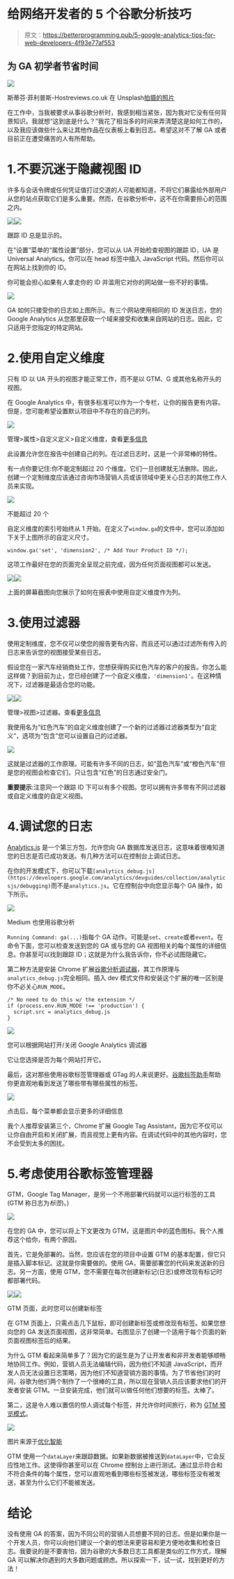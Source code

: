 # 给网络开发者的 5 个谷歌分析技巧

> 原文：<https://betterprogramming.pub/5-google-analytics-tips-for-web-developers-4f93e77af553>

## 为 GA 初学者节省时间

![](img/c7db998eb6d645b6b8a650bc4c44e072.png)

斯蒂芬·菲利普斯-Hostreviews.co.uk 在 Unsplash[拍摄的照片](https://unsplash.com?utm_source=medium&utm_medium=referral)

在工作中，当我被要求从事谷歌分析时，我感到相当紧张，因为我对它没有任何背景知识。我就想“这到底是什么？”我花了相当多的时间来弄清楚这是如何工作的，以及我应该做些什么来让其他作品在仪表板上看到日志。希望这对不了解 GA 或者目前正在遭受痛苦的人有所帮助。

# 1.不要沉迷于隐藏视图 ID

许多与会话令牌或任何凭证值打过交道的人可能都知道，不将它们暴露给外部用户从您的站点获取它们是多么重要。然而，在谷歌分析中，这不在你需要担心的范围之内。

![](img/a7f10216cb1b377f0666e16d565ce9c0.png)![](img/e11ea7d423d3a9d3fd336549fe2134a7.png)

跟踪 ID 总是显示的。

在“设置”菜单的“属性设置”部分，您可以从 UA 开始检查视图的跟踪 ID，UA 是 Universal Analytics。你可以在 head 标签中插入 JavaScript 代码。然后你可以在网站上找到你的 ID。

你可能会担心如果有人拿走你的 ID 并滥用它对你的网站做一些不好的事情。

![](img/4c7ed3b72894e65987876a2eeae085df.png)

GA 如何只接受你的日志如上图所示。有三个网站使用相同的 ID 发送日志，您的 Google Analytics 从您那里获取一个域来接受和收集来自网站的日志。因此，它只适用于您指定的特定网站。

# 2.使用自定义维度

只有 ID 以 UA 开头的视图才能正常工作，而不是以 GTM、G 或其他名称开头的视图。

在 Google Analytics 中，有很多标准可以作为一个专栏，让你的报告更有内容。但是，您可能希望设置默认项目中不存在的自己的列。

![](img/3be7b3a226b874ab1dab154bce0bdca7.png)

管理>属性>自定义定义>自定义维度，查看[更多信息](https://support.google.com/analytics/answer/2709828?hl=en)

此设置允许您在报告中创建自己的列。在过滤日志时，这是一个非常棒的特性。

有一点你要记住:你不能定制超过 20 个维度。它们一旦创建就无法删除。因此，创建一个定制维度应该通过咨询市场营销人员或该领域中更关心日志的其他工作人员来实现。

![](img/18d777da23a59b485e45fc35032805b5.png)

不能超过 20 个

自定义维度的索引号始终从 1 开始。在定义了`window.ga`的文件中，您可以添加如下关于上图所示的自定义尺寸。

```
window.ga('set', 'dimension2', /* Add Your Product ID */);
```

这项工作最好在您的页面完全呈现之前完成，因为任何页面视图都可以发送。

![](img/f81310333c4855c9905e3b1eb966c54e.png)![](img/b398d7e662ae2c21e6f5c5bc30a456a2.png)

上面的屏幕截图向您展示了如何在报表中使用自定义维度作为列。

# 3.使用过滤器

使用定制维度，您不仅可以使您的报告更有内容，而且还可以通过过滤所有传入的日志来告诉您的视图接受某些日志。

假设您在一家汽车经销商处工作，您想获得购买红色汽车的客户的报告。你怎么能这样做？到目前为止，您已经创建了一个自定义维度，`'dimension1'`。在这种情况下，过滤器是最适合您的功能。

![](img/078046d474742028f1585a7d2cbcf444.png)![](img/8293dc4b87c53e177b92a3cc19dd701f.png)

管理>视图>过滤器。查看[更多信息](https://support.google.com/analytics/answer/1034823?hl=en)

我使用名为“红色汽车”的自定义维度创建了一个新的过滤器过滤器类型为“自定义”，选项为“包含”您可以设置自己的过滤器。

![](img/4707761ae35faf1d2cc004cb981d2e5d.png)

这就是过滤器的工作原理。可能有许多不同的日志，如“蓝色汽车”或“橙色汽车”但是您的视图会检查它们，只让包含“红色”的日志通过安全门。

**重要提示**:注意同一个跟踪 ID 下可以有多个视图。您可以拥有许多带有不同过滤器或自定义维度的自定义视图。

# 4.调试您的日志

[Analytics.js](https://developers.google.com/analytics/devguides/collection/analyticsjs/how-analyticsjs-works) 是一个第三方包，允许您向 GA 数据库发送日志，这意味着很难知道您的日志是否已成功发送。有几种方法可以在控制台上调试日志。

在你的开发模式下，你可以下载`[analytics_debug.js](https://developers.google.com/analytics/devguides/collection/analyticsjs/debugging)`而不是`analytics.js`。它在控制台中向您显示每个 GA 操作，如下所示。

![](img/045bc7c39d45ad9b49c86261e4a95770.png)

Medium 也使用谷歌分析

`Running Command: ga(...)`指每个 GA 动作。可能是`set`、`create`或者`event`。在命令下面，您可以检查发送到您的 GA 或与您的 GA 视图相关的每个属性的详细信息。你甚至可以找到跟踪 ID；这就是为什么我告诉你，你不必试图隐藏它。

第二种方法是安装 Chrome 扩展[谷歌分析调试器](https://chrome.google.com/webstore/detail/google-analytics-debugger/jnkmfdileelhofjcijamephohjechhna)，其工作原理与`analytics_debug.js`完全相同。插入 dev 模式文件和安装这个扩展的唯一区别是你不必关心`RUN_MODE`。

```
/* No need to do this w/ the extension */
if (process.env.RUN_MODE !== 'production') {
  script.src = analytics_debug.js
}
```

![](img/2574b412300440cd63fb07f089ec9f62.png)

您可以根据网站打开/关闭 Google Analytics 调试器

它让您选择是否为每个网站打开它。

最后，这对那些使用谷歌标签管理器或 GTag 的人来说更好。[谷歌标签助手](https://chrome.google.com/webstore/detail/tag-assistant-by-google/kejbdjndbnbjgmefkgdddjlbokphdefk)帮助你更直观地看到发送了哪些带有哪些属性的标签。

![](img/974eb0e8e30811dbb659d78499f00681.png)

点击后，每个菜单都会显示更多的详细信息

我个人推荐安装第三个，Chrome 扩展 Google Tag Assistant，因为它不仅可以让你自由开启和关闭扩展，而且视觉上更有内容。在调试代码中的其他内容时，您不会受到太多的困扰。

# 5.考虑使用谷歌标签管理器

GTM，Google Tag Manager，是另一个不用部署代码就可以运行标签的工具(GTM 称日志为*标签*)。)

![](img/f81ff652ed995b342983593a2efe0dec.png)

在您的 GA 中，您可以将上下文更改为 GTM，这是图片中的蓝色图标。我个人推荐这个给你，有两个原因。

首先，它是免部署的。当然，您应该在您的项目中设置 GTM 的基本配置，但它只是插入脚本标记。这就是你需要做的。使用 GA，需要部署您的代码来发送新的日志。另一方面，使用 GTM，您不需要在每次创建新标记(日志)或修改现有标记时都部署代码。

![](img/a6962af7b053ef74bbd253d9a082f575.png)![](img/fbc7a3ba12473a6f824e0b229ed18b86.png)

GTM 页面，此时您可以创建新标签

在 GTM 页面上，只需点击几下鼠标，即可创建新标签或修改现有标签。如果您想向您的 GA 发送页面视图，这非常简单。右图显示了创建一个适用于每个页面的新页面视图标签后的结果。

为什么 GTM 看起来简单多了？因为它的诞生是为了让开发者和非开发者能够顺畅地协同工作。例如，营销人员无法编辑代码，因为他们不知道 JavaScript，而开发人员无法设置日志策略，因为他们不知道营销方面的事情。为了节省他们的时间，谷歌为他们两个制作了一个很棒的工具，所以现在营销人员应该要求他们的开发者安装 GTM。一旦安装完成，他们就可以做任何他们想要的标签。太棒了。

第二，这是令人难以置信的惊人调试每个标签，并允许你时间旅行，称为 [GTM 预览模式](https://support.google.com/tagmanager/answer/6107056?hl=en)。

![](img/0f7c933aaae77b374664072f00264d9d.png)

图片来源于[优化智能](https://www.optimizesmart.com/guide-to-google-tag-manager-debug-console/)

GTM 使用一个`dataLayer`来跟踪数据。如果新数据被推送到`dataLayer`中，它会反应性地工作。这使得你甚至可以在 Chrome 控制台上进行测试。通过显示符合和不符合条件的每个属性，您可以直观地看到哪些标签被发送，哪些标签没有被发送，甚至为什么它们不能被发送。

# 结论

没有使用 GA 的答案，因为不同公司的营销人员想要不同的日志。但是如果你是一个开发人员，你可以向他们建议一个新的想法来更容易和更方便地收集和检查日志。我要说的是不要害怕，因为谷歌的大多数日志工具都是类似的工作方式，理解 GA 可以解决你遇到的大多数问题或顾虑。所以探索一下，试一试，找到更好的方法！